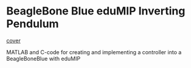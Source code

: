 # BeagleBone Blue eduMIP Inverting Pendulum

[cover](./eduMIP.pdf)

MATLAB and C-code for creating and implementing a controller into a BeagleBoneBlue with eduMIP
